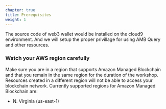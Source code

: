 ```yaml
---
chapter: true
title: Prerequisites
weight: 1
---
```


The source code of web3 wallet would be installed on the cloud9 environment. And we will setup the proper privillage for using AMB Query and other resources.


### Watch your AWS region carefully

Make sure you are in a region that supports Amazon Managed Blockchain and that
you remain in the same region for the duration of the workshop. Resources
created in a different region will not be able to access your blockchain
network. Currently supported regions for Amazon Managed Blockchain are:
* N. Virginia (us-east-1)
